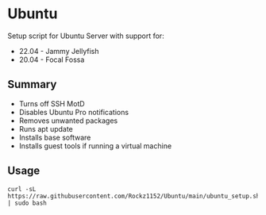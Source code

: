 # Ubuntu
Setup script for Ubuntu Server with support for:
- 22.04 - Jammy Jellyfish
- 20.04 - Focal Fossa

## Summary
- Turns off SSH MotD
- Disables Ubuntu Pro notifications
- Removes unwanted packages
- Runs apt update
- Installs base software
- Installs guest tools if running a virtual machine

## Usage
```
curl -sL https://raw.githubusercontent.com/Rockz1152/Ubuntu/main/ubuntu_setup.sh | sudo bash
```
